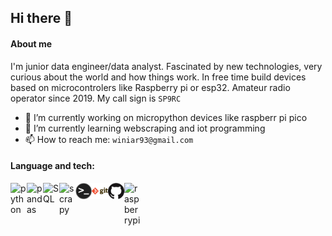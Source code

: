 ## Hi there 👋


#### About me
I'm junior data engineer/data analyst. Fascinated by new technologies, very curious about the world and how things work.
In free time build devices based on microcontrolers like Raspberry pi or esp32.
Amateur radio operator since 2019.
My call sign is ```SP9RC```




- 🔭 I’m currently working on micropython devices like raspberr pi pico
- 🌱 I’m currently learning webscraping and iot programming
- 📫 How to reach me: ```winiar93@gmail.com```

#### Language and tech:


<img align="left" alt="python" width="26px" src="https://raw.githubusercontent.com/abranhe/programming-languages-logos/master/src/python/python_256x256.png" />
<img align="left" alt="pandas" width="26px" src="https://icons.iconarchive.com/icons/google/noto-emoji-animals-nature/256/22261-panda-face-icon.png" />
<img align="left" alt="SQL" width="26px" src="https://cdn.icon-icons.com/icons2/2415/PNG/512/postgresql_plain_wordmark_logo_icon_146390.png" />
<img align="left" alt="scrapy" width="26px" src="https://steemitimages.com/p/x7L2VSNEiyAFMrpiG2ns3CB2gK32YGyd3PzYWd5t2qpCdo6bect8Mceakn4wQhEiyJBt6dt5cAGb3eW?format=match&mode=fit&width=640" />
<img align="left" alt="Terminal" width="26px" src="https://raw.githubusercontent.com/github/explore/80688e429a7d4ef2fca1e82350fe8e3517d3494d/topics/terminal/terminal.png" />
<img align="left" alt="Git" width="26px" src="https://raw.githubusercontent.com/github/explore/80688e429a7d4ef2fca1e82350fe8e3517d3494d/topics/git/git.png" />
<img align="left" alt="GitHub" width="26px" src="https://raw.githubusercontent.com/github/explore/78df643247d429f6cc873026c0622819ad797942/topics/github/github.png" />
<img align="left" alt="raspberrypi" width="26px" src="https://cdn.icon-icons.com/icons2/2108/PNG/512/raspberry_pi_icon_130847.png" />


